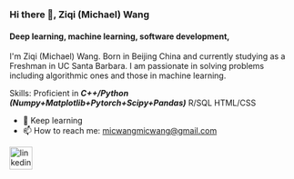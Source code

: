 ### Hi there 👋, Ziqi (Michael) Wang
#### Deep learning, machine learning, software development,

I'm Ziqi (Michael) Wang. Born in Beijing China and currently studying as a Freshman in UC Santa Barbara. I am passionate in solving problems including algorithmic ones and those in machine learning. 

Skills: Proficient in **_C++/Python (Numpy+Matplotlib+Pytorch+Scipy+Pandas)_** R/SQL HTML/CSS 

- 🌱 Keep learning
- 📫 How to reach me: micwangmicwang@gmail.com


[<img src='https://cdn.jsdelivr.net/npm/simple-icons@3.0.1/icons/linkedin.svg' alt='linkedin' height='40'>](https://www.linkedin.com/in/michael-zi-qi-wang-8a408a1a2/)  










